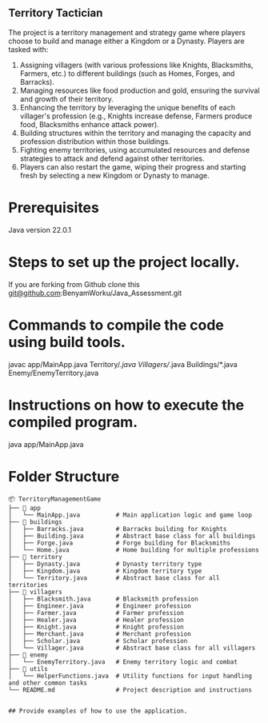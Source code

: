 ## Territory Tactician
The project is a territory management and strategy game where players choose to build and manage either a Kingdom or a Dynasty. Players are tasked with:

1. Assigning villagers (with various professions like Knights, Blacksmiths, Farmers, etc.) to different buildings (such as Homes, Forges, and Barracks).
2. Managing resources like food production and gold, ensuring the survival and growth of their territory.
3. Enhancing the territory by leveraging the unique benefits of each villager's profession (e.g., Knights increase defense, Farmers produce food, Blacksmiths enhance attack power).
4. Building structures within the territory and managing the capacity and profession distribution within those buildings.
5. Fighting enemy territories, using accumulated resources and defense strategies to attack and defend against other territories.
6. Players can also restart the game, wiping their progress and starting fresh by selecting a new Kingdom or Dynasty to manage.

# Prerequisites
Java version 22.0.1 
# Steps to set up the project locally.
If you are forking from Github clone this 
git@github.com:BenyamWorku/Java_Assessment.git
# Commands to compile the code using build tools.
javac app/MainApp.java Territory/*.java Villagers/*.java Buildings/*.java Enemy/EnemyTerritory.java

# Instructions on how to execute the compiled program.
java app/MainApp.java

# Folder Structure

```plaintext
📦 TerritoryManagementGame
├── 📂 app
│   └── MainApp.java          # Main application logic and game loop
├── 📂 buildings
│   ├── Barracks.java         # Barracks building for Knights
│   ├── Building.java         # Abstract base class for all buildings
│   ├── Forge.java            # Forge building for Blacksmiths
│   └── Home.java             # Home building for multiple professions
├── 📂 territory
│   ├── Dynasty.java          # Dynasty territory type
│   ├── Kingdom.java          # Kingdom territory type
│   └── Territory.java        # Abstract base class for all territories
├── 📂 villagers
│   ├── Blacksmith.java       # Blacksmith profession
│   ├── Engineer.java         # Engineer profession
│   ├── Farmer.java           # Farmer profession
│   ├── Healer.java           # Healer profession
│   ├── Knight.java           # Knight profession
│   ├── Merchant.java         # Merchant profession
│   ├── Scholar.java          # Scholar profession
│   └── Villager.java         # Abstract base class for all villagers
├── 📂 enemy
│   └── EnemyTerritory.java   # Enemy territory logic and combat
├── 📂 utils
│   └── HelperFunctions.java  # Utility functions for input handling and other common tasks
└── README.md                 # Project description and instructions


## Provide examples of how to use the application.

